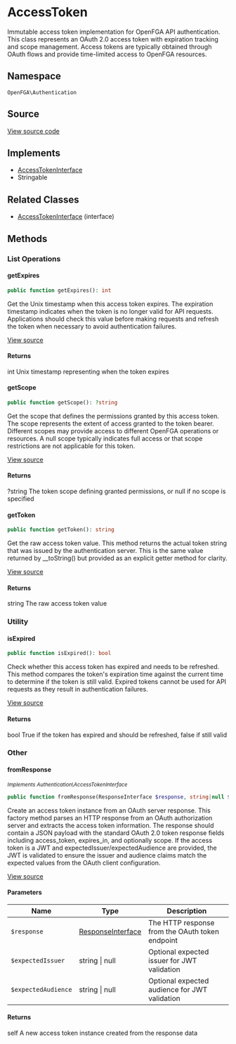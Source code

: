 # AccessToken

Immutable access token implementation for OpenFGA API authentication. This class represents an OAuth 2.0 access token with expiration tracking and scope management. Access tokens are typically obtained through OAuth flows and provide time-limited access to OpenFGA resources.

## Namespace
`OpenFGA\Authentication`

## Source
[View source code](https://github.com/evansims/openfga-php/blob/main/src/Authentication/AccessToken.php)

## Implements
* [AccessTokenInterface](AccessTokenInterface.md)
* Stringable

## Related Classes
* [AccessTokenInterface](Authentication/AccessTokenInterface.md) (interface)



## Methods

                                                                                                
### List Operations
#### getExpires


```php
public function getExpires(): int
```

Get the Unix timestamp when this access token expires. The expiration timestamp indicates when the token is no longer valid for API requests. Applications should check this value before making requests and refresh the token when necessary to avoid authentication failures.

[View source](https://github.com/evansims/openfga-php/blob/main/src/Authentication/AccessToken.php#L115)


#### Returns
int
 Unix timestamp representing when the token expires

#### getScope


```php
public function getScope(): ?string
```

Get the scope that defines the permissions granted by this access token. The scope represents the extent of access granted to the token bearer. Different scopes may provide access to different OpenFGA operations or resources. A null scope typically indicates full access or that scope restrictions are not applicable for this token.

[View source](https://github.com/evansims/openfga-php/blob/main/src/Authentication/AccessToken.php#L124)


#### Returns
?string
 The token scope defining granted permissions, or null if no scope is specified

#### getToken


```php
public function getToken(): string
```

Get the raw access token value. This method returns the actual token string that was issued by the authentication server. This is the same value returned by __toString() but provided as an explicit getter method for clarity.

[View source](https://github.com/evansims/openfga-php/blob/main/src/Authentication/AccessToken.php#L133)


#### Returns
string
 The raw access token value

### Utility
#### isExpired


```php
public function isExpired(): bool
```

Check whether this access token has expired and needs to be refreshed. This method compares the token&#039;s expiration time against the current time to determine if the token is still valid. Expired tokens cannot be used for API requests as they result in authentication failures.

[View source](https://github.com/evansims/openfga-php/blob/main/src/Authentication/AccessToken.php#L142)


#### Returns
bool
 True if the token has expired and should be refreshed, false if still valid

### Other
#### fromResponse

*<small>Implements Authentication\AccessTokenInterface</small>*  

```php
public function fromResponse(ResponseInterface $response, string|null $expectedIssuer = NULL, string|null $expectedAudience = NULL): self
```

Create an access token instance from an OAuth server response. This factory method parses an HTTP response from an OAuth authorization server and extracts the access token information. The response should contain a JSON payload with the standard OAuth 2.0 token response fields including access_token, expires_in, and optionally scope. If the access token is a JWT and expectedIssuer/expectedAudience are provided, the JWT is validated to ensure the issuer and audience claims match the expected values from the OAuth client configuration.

[View source](https://github.com/evansims/openfga-php/blob/main/src/Authentication/AccessTokenInterface.php#L68)

#### Parameters
| Name | Type | Description |
|------|------|-------------|
| `$response` | [ResponseInterface](Responses/ResponseInterface.md) | The HTTP response from the OAuth token endpoint |
| `$expectedIssuer` | string &#124; null | Optional expected issuer for JWT validation |
| `$expectedAudience` | string &#124; null | Optional expected audience for JWT validation |

#### Returns
self
 A new access token instance created from the response data

